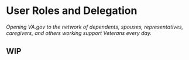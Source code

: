 # User Roles and Delegation

_Opening VA.gov to the network of dependents, spouses, representatives, caregivers, and others working support Veterans every day._

## WIP
